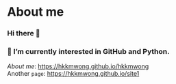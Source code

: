 # About me
### Hi there 👋
### 🌱 I’m currently interested in GitHub and Python.
*About me*: https://hkkmwong.github.io/hkkmwong<br>
Another `page`: https://hkkmwong.github.io/site1

<!--
**hkkmwong/hkkmwong** is a ✨ _special_ ✨ repository because its `README.md` (this file) appears on your GitHub profile.

Here are some ideas to get you started:

- 🔭 I’m currently working on ...
- 🌱 I’m currently learning ...
- 👯 I’m looking to collaborate on ...
- 🤔 I’m looking for help with ...
- 💬 Ask me about ...
- 📫 How to reach me: ...
- 😄 Pronouns: ...
- ⚡ Fun fact: ...
-->
